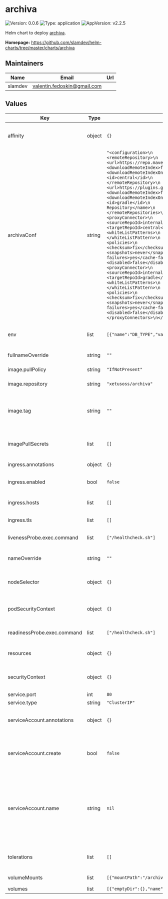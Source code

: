 # archiva

![Version: 0.0.6](https://img.shields.io/badge/Version-0.0.6-informational?style=flat-square) ![Type: application](https://img.shields.io/badge/Type-application-informational?style=flat-square) ![AppVersion: v2.2.5](https://img.shields.io/badge/AppVersion-v2.2.5-informational?style=flat-square)

Helm chart to deploy [archiva](https://hub.docker.com/r/xetusoss/archiva/).

**Homepage:** <https://github.com/slamdev/helm-charts/tree/master/charts/archiva>

## Maintainers

| Name | Email | Url |
| ---- | ------ | --- |
| slamdev | valentin.fedoskin@gmail.com |  |

## Values

| Key | Type | Default | Description |
|-----|------|---------|-------------|
| affinity | object | `{}` | affinity for scheduler pod assignment |
| archivaConf | string | `"<configuration>\n    <remoteRepositories>\n        <remoteRepository>\n            <url>https://repo.maven.apache.org/maven2</url>\n            <downloadRemoteIndex>false</downloadRemoteIndex>\n            <downloadRemoteIndexOnStartup>false</downloadRemoteIndexOnStartup>\n            <id>central</id>\n            <name>Central Repository</name>\n        </remoteRepository>\n        <remoteRepository>\n            <url>https://plugins.gradle.org/m2</url>\n            <downloadRemoteIndex>false</downloadRemoteIndex>\n            <downloadRemoteIndexOnStartup>false</downloadRemoteIndexOnStartup>\n            <id>gradle</id>\n            <name>Gradle Plugins Repository</name>\n        </remoteRepository>\n    </remoteRepositories>\n    <proxyConnectors>\n        <proxyConnector>\n            <order>1</order>\n            <sourceRepoId>internal</sourceRepoId>\n            <targetRepoId>central</targetRepoId>\n            <proxyId/>\n            <whiteListPatterns>\n                <whiteListPattern>**/*</whiteListPattern>\n            </whiteListPatterns>\n            <policies>\n                <releases>once</releases>\n                <checksum>fix</checksum>\n                <snapshots>never</snapshots>\n                <cache-failures>yes</cache-failures>\n            </policies>\n            <disabled>false</disabled>\n        </proxyConnector>\n        <proxyConnector>\n            <order>2</order>\n            <sourceRepoId>internal</sourceRepoId>\n            <targetRepoId>gradle</targetRepoId>\n            <proxyId/>\n            <whiteListPatterns>\n                <whiteListPattern>**/*</whiteListPattern>\n            </whiteListPatterns>\n            <policies>\n                <releases>once</releases>\n                <checksum>fix</checksum>\n                <snapshots>never</snapshots>\n                <cache-failures>yes</cache-failures>\n            </policies>\n            <disabled>false</disabled>\n        </proxyConnector>\n    </proxyConnectors>\n</configuration>"` | archiva config to provision inside of the container |
| env | list | `[{"name":"DB_TYPE","value":"derby"}]` | environment variables for the deployment |
| fullnameOverride | string | `""` | full name of the chart. |
| image.pullPolicy | string | `"IfNotPresent"` | image pull policy |
| image.repository | string | `"xetusoss/archiva"` | image repository |
| image.tag | string | `""` | image tag (chart's appVersion value will be used if not set) |
| imagePullSecrets | list | `[]` | image pull secret for private images |
| ingress.annotations | object | `{}` | ingress annotations |
| ingress.enabled | bool | `false` | enables Ingress for archiva |
| ingress.hosts | list | `[]` | ingress accepted hostnames |
| ingress.tls | list | `[]` | ingress TLS configuration |
| livenessProbe.exec.command | list | `["/healthcheck.sh"]` | command for liveness probe |
| nameOverride | string | `""` | override name of the chart |
| nodeSelector | object | `{}` | node for scheduler pod assignment |
| podSecurityContext | object | `{}` | specifies security settings for a pod |
| readinessProbe.exec.command | list | `["/healthcheck.sh"]` | command for readiness probe |
| resources | object | `{}` | custom resource configuration |
| securityContext | object | `{}` | specifies security settings for a container |
| service.port | int | `80` | service port |
| service.type | string | `"ClusterIP"` | service type |
| serviceAccount.annotations | object | `{}` | annotations to add to the service account |
| serviceAccount.create | bool | `false` | specifies whether a service account should be created |
| serviceAccount.name | string | `nil` | the name of the service account to use; if not set and create is true, a name is generated using the fullname template |
| tolerations | list | `[]` | tolerations for scheduler pod assignment |
| volumeMounts | list | `[{"mountPath":"/archiva-data","name":"data"}]` | volume mounts |
| volumes | list | `[{"emptyDir":{},"name":"data"}]` | volumes |
